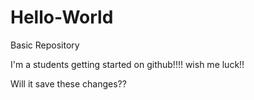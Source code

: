 # Hello-World
Basic Repository

I'm a students getting started on github!!!!
wish me luck!!

Will it save these changes??